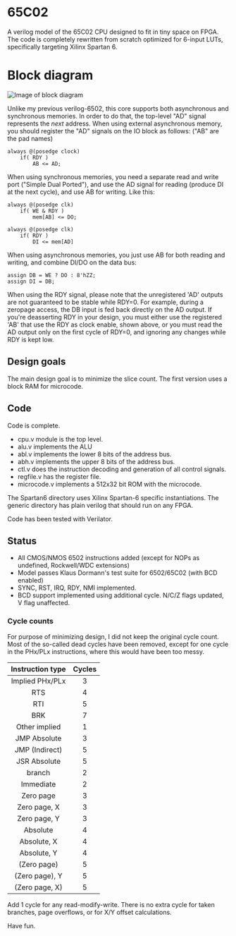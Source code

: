 # 65C02
A verilog model of the 65C02 CPU designed to fit in tiny space on FPGA. The code is completely
rewritten from scratch optimized for 6-input LUTs, specifically targeting Xilinx Spartan 6.  


# Block diagram

![Image of block diagram](http://ladybug.xs4all.nl/arlet/fpga/6502/schematic.png)

Unlike my previous verilog-6502, this core supports both asynchronous and synchronous memories. In order
to do that, the top-level "AD" signal represents the *next* address. When using external asynchronous memory,
you should register the "AD" signals on the IO block as follows: ("AB" are the pad names) 

    always @(posedge clock)
        if( RDY )
            AB <= AD;

When using synchronous memories, you need a separate read and write port ("Simple Dual Ported"), and use the AD signal for reading
(produce DI at the next cycle), and use AB for writing. Like this:

    always @(posedge clk)
        if( WE & RDY )
            mem[AB] <= DO;

    always @(posedge clk)
        if( RDY )
            DI <= mem[AD]

When using asynchronous memories, you just use AB for both reading and writing, and combine DI/DO on the data bus:

    assign DB = WE ? DO : 8'hZZ;
    assign DI = DB;

When using the RDY signal, please note that the unregistered 'AD' outputs are not guaranteed to be stable while RDY=0. For example, 
during a zeropage access, the DB input is fed back directly on the AD output. If you're deasserting RDY in your design, you must either
use the registered 'AB' that use the RDY as clock enable, shown above, or you must read the AD output only on the first cycle of RDY=0, 
and ignoring any changes while RDY is kept low.

## Design goals
The main design goal is to minimize the slice count.  The first version uses a block RAM 
for microcode. 

## Code
Code is complete. 

* cpu.v module is the top level. 
* alu.v implements the ALU
* abl.v implements the lower 8 bits of the address bus.
* abh.v implements the upper 8 bits of the address bus.
* ctl.v does the instruction decoding and generation of all control signals.
* regfile.v has the register file.
* microcode.v implements a 512x32 bit ROM with the microcode.

The Spartan6 directory uses Xilinx Spartan-6 specific instantiations. The generic directory has plain verilog that should run on any FPGA.

Code has been tested with Verilator. 

## Status

* All CMOS/NMOS 6502 instructions added (except for NOPs as undefined, Rockwell/WDC extensions)
* Model passes Klaus Dormann's test suite for 6502/65C02 (with BCD enabled)
* SYNC, RST, IRQ, RDY, NMI implemented.
* BCD support implemented using additional cycle. N/C/Z flags updated, V flag unaffected.

### Cycle counts
For purpose of minimizing design, I did not keep the original cycle
count. Most of the so-called dead cycles have been removed, except for
one cycle in the PHx/PLx instructions, where this would have been too messy.

| Instruction type | Cycles |
| :--------------: | :----: |
| Implied PHx/PLx  |   3    |
| RTS              |   4    |
| RTI              |   5    |
| BRK              |   7    |
| Other implied    |   1    |
| JMP Absolute     |   3    |
| JMP (Indirect)   |   5    |
| JSR Absolute     |   5    |
| branch           |   2    |
| Immediate        |   2    |
| Zero page        |   3    |
| Zero page, X     |   3    |
| Zero page, Y     |   3    |
| Absolute         |   4    |
| Absolute, X      |   4    |
| Absolute, Y      |   4    |
| (Zero page)      |   5    |
| (Zero page), Y   |   5    |
| (Zero page, X)   |   5    |

Add 1 cycle for any read-modify-write. There is no extra cycle for taken branches, page overflows, or for X/Y offset calculations.

Have fun. 
